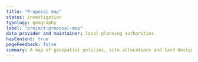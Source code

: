 ```yaml
---
title: "Proposal map"
status: investigation
typology: geography
label: "project:proposal-map"
data provider and maintainer: local planning authorities
hasContent: true
pageFeedback: false
summary: A map of geospatial policies, site allocations and land designations in a local plan.
---
```


